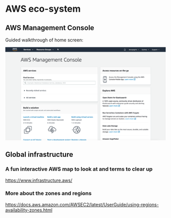 # AWS eco-system

## AWS Management Console

Guided walkthrough of home screen:

![Console](images/1-x-introduction/awsconsole.png)

## Global infrastructure

### A fun interactive AWS map to look at and terms to clear up

https://www.infrastructure.aws/

### More about the zones and regions

https://docs.aws.amazon.com/AWSEC2/latest/UserGuide/using-regions-availability-zones.html
